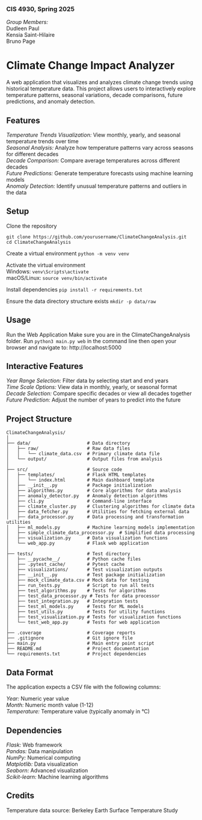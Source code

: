### CIS 4930, Spring 2025
*Group Members:*\
Dudleen Paul\
Kensia Saint-Hilaire\
Bruno Page

# Climate Change Impact Analyzer
A web application that visualizes and analyzes climate change trends using historical temperature data. This project allows users to interactively explore temperature patterns, seasonal variations, decade comparisons, future predictions, and anomaly detection.

## Features
*Temperature Trends Visualization:* View monthly, yearly, and seasonal temperature trends over time\
*Seasonal Analysis:* Analyze how temperature patterns vary across seasons for different decades\
*Decade Comparison:* Compare average temperatures across different decades\
*Future Predictions:* Generate temperature forecasts using machine learning models\
*Anomaly Detection:* Identify unusual temperature patterns and outliers in the data

## Setup

Clone the repository
```
git clone https://github.com/yourusername/ClimateChangeAnalysis.git
cd ClimateChangeAnalysis
```

Create a virtual environment
```python -m venv venv```

Activate the virtual environment\
Windows: ```venv\Scripts\activate```\
macOS/Linux: ```source venv/bin/activate```

Install dependencies
```pip install -r requirements.txt```

Ensure the data directory structure exists
```mkdir -p data/raw```

## Usage
Run the Web Application
Make sure you are in the ClimateChangeAnalysis folder.
Run ```python3 main.py web``` in the command line
then open your browser and navigate to: http://localhost:5000


## Interactive Features
*Year Range Selection:* Filter data by selecting start and end years\
*Time Scale Options:* View data in monthly, yearly, or seasonal format\
*Decade Selection:* Compare specific decades or view all decades together\
*Future Prediction:* Adjust the number of years to predict into the future


## Project Structure
```
ClimateChangeAnalysis/
│
├── data/                     # Data directory
│   ├── raw/                  # Raw data files
│   │   └── climate_data.csv  # Primary climate data file
│   └── output/               # Output files from analysis
│
├── src/                      # Source code
│   ├── templates/            # Flask HTML templates
│   │   └── index.html        # Main dashboard template
│   ├── __init__.py           # Package initialization
│   ├── algorithms.py         # Core algorithms for data analysis
│   ├── anomaly_detector.py   # Anomaly detection algorithms
│   ├── cli.py                # Command-line interface
│   ├── climate_cluster.py    # Clustering algorithms for climate data
│   ├── data_fetcher.py       # Utilities for fetching external data
│   ├── data_processor.py     # Data processing and transformation utilities
│   ├── ml_models.py          # Machine learning models implementation
│   ├── simple_climate_data_processor.py  # Simplified data processing
│   ├── visualization.py      # Data visualization functions
│   └── web_app.py            # Flask web application
│
├── tests/                    # Test directory
│   ├── __pycache__/          # Python cache files
│   ├── .pytest_cache/        # Pytest cache
│   ├── visualizations/       # Test visualization outputs
│   ├── __init__.py           # Test package initialization
│   ├── mock_climate_data.csv # Mock data for testing
│   ├── run_tests.py          # Script to run all tests
│   ├── test_algorithms.py    # Tests for algorithms
│   ├── test_data_processor.py # Tests for data processor
│   ├── test_integration.py   # Integration tests
│   ├── test_ml_models.py     # Tests for ML models
│   ├── test_utils.py         # Tests for utility functions
│   ├── test_visualization.py # Tests for visualization functions
│   └── test_web_app.py       # Tests for web application
│
├── .coverage                 # Coverage reports
├── .gitignore                # Git ignore file
├── main.py                   # Main entry point script
├── README.md                 # Project documentation
└── requirements.txt          # Project dependencies
```

## Data Format
The application expects a CSV file with the following columns:

*Year:* Numeric year value\
*Month:* Numeric month value (1-12)\
*Temperature:* Temperature value (typically anomaly in °C)

## Dependencies

*Flask:* Web framework\
*Pandas:* Data manipulation\
*NumPy:* Numerical computing\
*Matplotlib:* Data visualization\
*Seaborn:* Advanced visualization\
*Scikit-learn:* Machine learning algorithms

## Credits
Temperature data source: Berkeley Earth Surface Temperature Study
